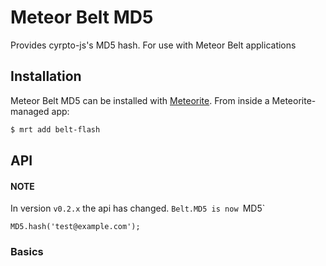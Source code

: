 # Meteor Belt MD5

Provides cyrpto-js's MD5 hash. For use with Meteor Belt applications

## Installation

Meteor Belt MD5 can be installed with [Meteorite](https://github.com/oortcloud/meteorite/). From inside a Meteorite-managed app:

``` sh
$ mrt add belt-flash
```

## API

#### NOTE

In version `v0.2.x` the api has changed.
`Belt.MD5 is now `MD5`

```
MD5.hash('test@example.com');
```

### Basics

